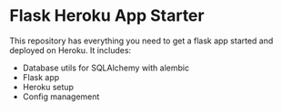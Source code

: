 # Flask Heroku App Starter

This repository has everything you need to get a flask app started and deployed on Heroku. It includes:

- Database utils for SQLAlchemy with alembic
- Flask app
- Heroku setup
- Config management
